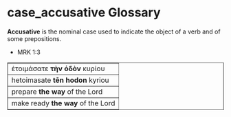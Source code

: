 # case_accusative Glossary

**Accusative** is the nominal case used to indicate the object of a verb and of some prepositions.

* MRK 1:3
<table border="1" class="docutils">
<colgroup>
<col width="100%" />
</colgroup>
<tbody valign="top">
<tr class="row-odd"><td>ἑτοιμάσατε <b>τὴν ὁδὸν</b> κυρίου</td>
</tr>
<tr class="row-even"><td>hetoimasate <b>tēn hodon</b> kyriou</td>
</tr>
<tr class="row-odd"><td>prepare <b>the way</b> of the Lord</td>
</tr>
<tr class="row-even"><td>make ready <b>the way</b> of the Lord</td>
</tr>
</tbody>
</table>


